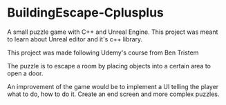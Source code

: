# BuildingEscape-Cplusplus
A small puzzle game with C++ and Unreal Engine. This project was meant to learn about Unreal editor and it's c++ library.

This project was made following Udemy's course from Ben Tristem

The puzzle is to escape a room by placing objects into a certain area to open a door.

An improvement of the game would be to implement a UI telling the player what to do, how to do it. 
Create an end screen and more complex puzzles.

